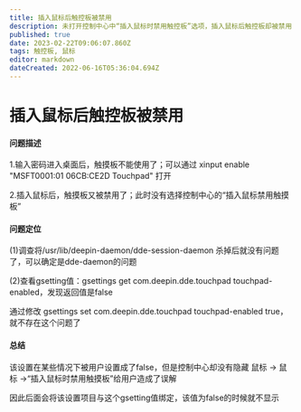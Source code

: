 ```yaml
---
title: 插入鼠标后触控板被禁用
description: 未打开控制中心中“插入鼠标时禁用触控板”选项，插入鼠标后触控板却被禁用
published: true
date: 2023-02-22T09:06:07.860Z
tags: 触控板, 鼠标
editor: markdown
dateCreated: 2022-06-16T05:36:04.694Z
---
```


# 插入鼠标后触控板被禁用

#### 问题描述
1.输入密码进入桌面后，触摸板不能使用了；可以通过 xinput enable "MSFT0001:01 06CB:CE2D Touchpad" 打开

2.插入鼠标后，触摸板又被禁用了；此时没有选择控制中心的“插入鼠标禁用触摸板”

#### 问题定位
(1)调查将/usr/lib/deepin-daemon/dde-session-daemon 杀掉后就没有问题了，可以确定是dde-daemon的问题

(2)查看gsetting值：gsettings get com.deepin.dde.touchpad touchpad-enabled，发现返回值是false

通过修改 gsettings set com.deepin.dde.touchpad touchpad-enabled true，就不存在这个问题了

#### 总结
该设置在某些情况下被用户设置成了false，但是控制中心却没有隐藏 鼠标 -> 鼠标 ->“插入鼠标时禁用触摸板”给用户造成了误解

因此后面会将该设置项目与这个gsetting值绑定，该值为false的时候就不显示